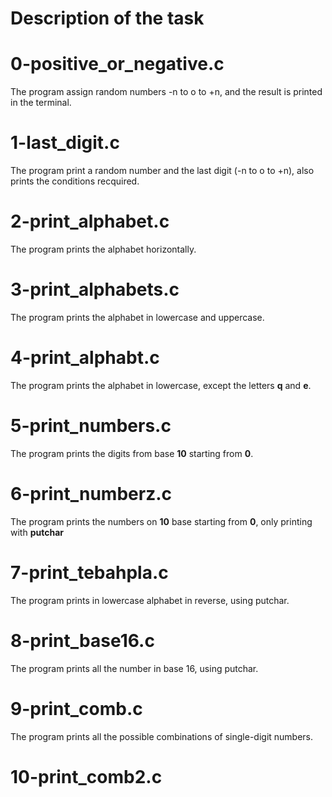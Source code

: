 # Description of the task

# 0-positive_or_negative.c

The program assign random numbers -n to o to +n, and the result is printed in the terminal.

# 1-last_digit.c

The program print a random number and the last digit (-n to o to +n), also prints the conditions recquired.

# 2-print_alphabet.c

The program prints the alphabet horizontally.

# 3-print_alphabets.c

The program prints the alphabet in lowercase and uppercase.

# 4-print_alphabt.c

The program prints the alphabet in lowercase, except the letters **q** and **e**.

# 5-print_numbers.c

The program prints the digits from base **10** starting from **0**.

# 6-print_numberz.c

The program prints the numbers on **10** base starting from **0**, only printing with **putchar**

# 7-print_tebahpla.c

The program prints in lowercase alphabet in reverse, using putchar.

# 8-print_base16.c

The program prints all the number in base 16, using putchar.

# 9-print_comb.c

The program prints all the possible combinations of single-digit numbers.

# 10-print_comb2.c

